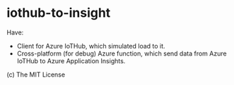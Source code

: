# iothub-to-insight

Have:
* Client for Azure IoTHub, which simulated load to it.
* Cross-platform (for debug) Azure function, which send data from Azure IoTHub to Azure Application Insights.

(c) The MIT License
